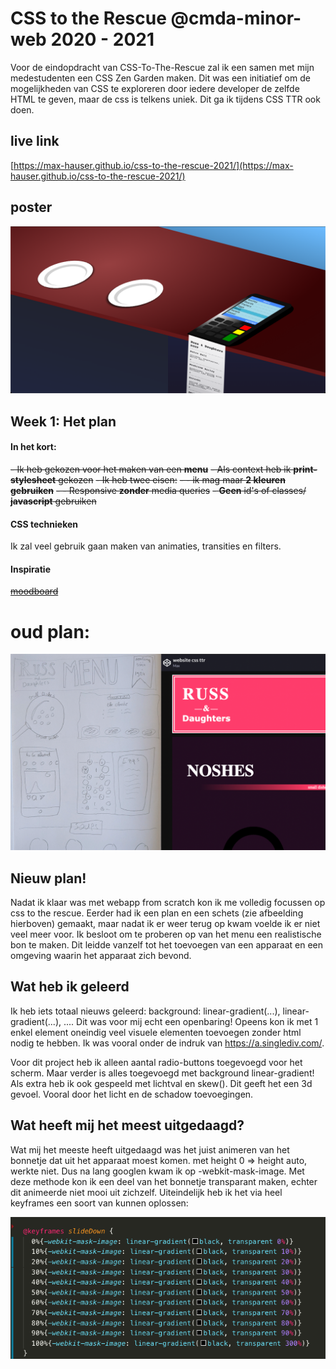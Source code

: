 # CSS to the Rescue @cmda-minor-web 2020 - 2021

Voor de eindopdracht van CSS-To-The-Rescue zal ik een samen met mijn medestudenten een CSS Zen Garden maken. Dit was een initiatief om de mogelijkheden van CSS te exploreren door iedere developer de zelfde HTML te geven, maar de css is telkens uniek. Dit ga ik tijdens CSS TTR ook doen.

## live link
[https://max-hauser.github.io/css-to-the-rescue-2021/](https://max-hauser.github.io/css-to-the-rescue-2021/)

## poster

![poster](https://github.com/max-hauser/css-to-the-rescue-2021/blob/master/images/poster.png)

## Week 1: Het plan

#### In het kort:
~~- Ik heb gekozen voor het maken van een **menu**~~
~~- Als context heb ik **print-stylesheet** gekozen~~
~~- Ik heb twee eisen:~~
~~- - ik mag maar **2 kleuren gebruiken**~~
~~- - Responsive **zonder** media queries~~
~~- **Geen** id's of classes/ **javascript** gebruiken~~

#### CSS technieken

Ik zal veel gebruik gaan maken van animaties, transities en filters.

#### Inspiratie

~~[moodboard](https://www.pinterest.co.uk/maxhauser1997/css-tts/)~~

# oud plan:

![oudplan](https://github.com/max-hauser/css-to-the-rescue-2021/blob/master/images/idee1.png)



## Nieuw plan!

Nadat ik klaar was met webapp from scratch kon ik me volledig focussen op css to the rescue. Eerder had ik een plan en een schets (zie afbeelding hierboven) gemaakt, maar nadat ik er weer terug op kwam voelde ik er niet veel meer voor. Ik besloot om te proberen op van het menu een realistische bon te maken. Dit leidde vanzelf tot het toevoegen van een apparaat en een omgeving waarin het apparaat zich bevond.

## Wat heb ik geleerd

Ik heb iets totaal nieuws geleerd: background: linear-gradient(...), linear-gradient(...), ....
Dit was voor mij echt een openbaring! Opeens kon ik met 1 enkel element oneindig veel visuele elementen toevoegen zonder html nodig te hebben. Ik was vooral onder de indruk van https://a.singlediv.com/.

Voor dit project heb ik alleen aantal radio-buttons toegevoegd voor het scherm. Maar verder is alles toegevoegd met background linear-gradient! 
Als extra heb ik ook gespeeld met lichtval en skew(). Dit geeft het een 3d gevoel. Vooral door het licht en de schadow toevoegingen.

## Wat heeft mij het meest uitgedaagd?

Wat mij het meeste heeft uitgedaagd was het juist animeren van het bonnetje dat uit het apparaat moest komen. met height 0 => height auto, werkte niet. Dus na lang googlen kwam ik op -webkit-mask-image. Met deze methode kon ik een deel van het bonnetje transparant maken, echter dit animeerde niet mooi uit zichzelf. Uiteindelijk heb ik het via heel keyframes een soort van kunnen oplossen:


![keyframes](https://github.com/max-hauser/css-to-the-rescue-2021/blob/master/images/keyframes.png)


